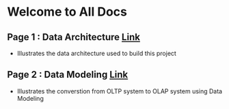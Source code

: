 # Welcome to All Docs

## Page 1 : Data Architecture [Link](http://localhost:8000/Data%20Architecture/)

- Illustrates the data architecture used to build this project

## Page 2 : Data Modeling [Link](http://localhost:8000/Data%20Modeling/)

- Illustrates the converstion from OLTP system to OLAP system using Data Modeling